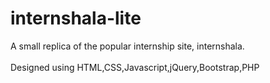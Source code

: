 # internshala-lite

A small replica of the popular internship site, internshala. <br />
<br />
Designed using HTML,CSS,Javascript,jQuery,Bootstrap,PHP

